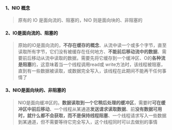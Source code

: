 #### 1、NIO 概念

> 原有的 IO 是面向流的、阻塞的，NIO 则是面向块的、非阻塞的

#### 2、IO是面向流的、阻塞的

> 原始的IO是面向流的，**不存在缓存的概念**、从流中读一个或多个字节，直至读取所有字节，它们没有被缓存在任何地方、**不能前后移动流中的数据**、需要前后移动从流中读取的数据，需要先将它缓存到一个缓冲区、O的**各种流是阻塞**的，这意味着当一个线程调用read或 write方法时，该线程被阻塞，直到有一些数据被读取，或数据完全写入，该线程在此期间不能再干任何事情了

#### **3、NIO是面向块的、非阻塞的**

> NIO是面向缓冲区的。**数据读取到一个它稍后处理的缓冲区**，需要时**可在缓冲区中前后移动**、一个线程从某通道**发送请求读取数据**、前**没有数据可用时，就什么都不会获取，而不是保持线程阻塞**、一个线程请求写入一些数据到某通道，但不需要等待它完全写入，这个线程同时可以去做别的事情



